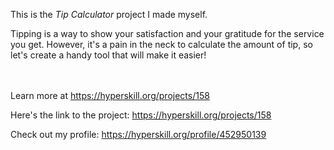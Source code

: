 This is the *Tip Calculator* project I made myself.


<p>Tipping is a way to show your satisfaction and your gratitude for the service you get. However, it's a pain in the neck to calculate the amount of tip, so let's create a handy tool that will make it easier!</p><br/><br/>Learn more at <a href="https://hyperskill.org/projects/158?utm_source=ide&utm_medium=ide&utm_campaign=ide&utm_content=project-card">https://hyperskill.org/projects/158</a>

Here's the link to the project: https://hyperskill.org/projects/158

Check out my profile: https://hyperskill.org/profile/452950139